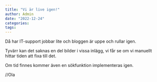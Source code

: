 ```yaml
---
title: "Vi är live igen!"
author: Admin
date: "2022-12-24"
categories: 
tags: 
---
```


Då har IT-support jobbar lite och bloggen är uppe och rullar igen. 

Tyvärr kan det saknas en del bilder i vissa inlägg, vi får se om vi manuellt hittar tiden att fixa till det. 

Om tid finnes kommer även en sökfunktion implementeras igen. 

//Ola